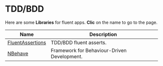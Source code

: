 # TDD/BDD

Here are some **Libraries** for fluent apps. **Clic** on the name to go to the page.

|  **Name**             |  **Description**                             |
|-----------------------|----------------------------------------------|
| [FluentAssertions](https://fluentassertions.com/)      | TDD/BDD fluent asserts.                      |
| [NBehave](https://github.com/nbehave/NBehave)          | Framework for Behaviour-Driven Development.  |
